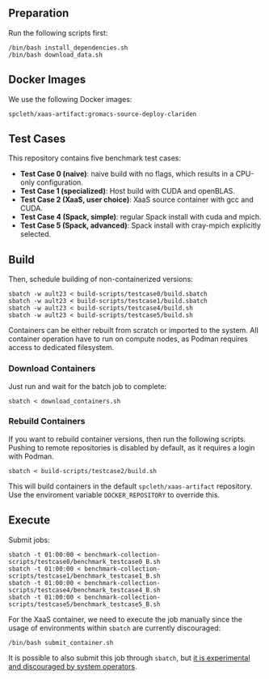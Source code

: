 ## Preparation

Run the following scripts first:

```
/bin/bash install_dependencies.sh
/bin/bash download_data.sh
```

## Docker Images

We use the following Docker images:

```
spcleth/xaas-artifact:gromacs-source-deploy-clariden
```

## Test Cases

This repository contains five benchmark test cases:

- **Test Case 0 (naive)**: naive build with no flags, which results in a CPU-only configuration.
- **Test Case 1 (specialized)**: Host build with CUDA and openBLAS.
- **Test Case 2 (XaaS, user choice)**: XaaS source container with gcc and CUDA.
- **Test Case 4 (Spack, simple)**: regular Spack install with cuda and mpich.
- **Test Case 5 (Spack, advanced)**: Spack install with cray-mpich explicitly selected.

## Build

Then, schedule building of non-containerized versions:

```
sbatch -w ault23 < build-scripts/testcase0/build.sbatch
sbatch -w ault23 < build-scripts/testcase1/build.sbatch
sbatch -w ault23 < build-scripts/testcase4/build.sh
sbatch -w ault23 < build-scripts/testcase5/build.sh
```

Containers can be either rebuilt from scratch or imported to the system. All container operation have to run on compute nodes, as Podman requires access to dedicated filesystem.

### Download Containers

Just run and wait for the batch job to complete:

```
sbatch < download_containers.sh
```

### Rebuild Containers

If you want to rebuild container versions, then run the following scripts. Pushing to remote repositories is disabled by default, as it requires a login with Podman.

```
sbatch < build-scripts/testcase2/build.sh
```

This will build containers in the default `spcleth/xaas-artifact` repository. Use the enviroment variable `DOCKER_REPOSITORY` to override this.

## Execute

Submit jobs:

```
sbatch -t 01:00:00 < benchmark-collection-scripts/testcase0/benchmark_testcase0_B.sh
sbatch -t 01:00:00 < benchmark-collection-scripts/testcase1/benchmark_testcase1_B.sh
sbatch -t 01:00:00 < benchmark-collection-scripts/testcase4/benchmark_testcase4_B.sh
sbatch -t 01:00:00 < benchmark-collection-scripts/testcase5/benchmark_testcase5_B.sh
```

For the XaaS container, we need to execute the job manually since the usage of environments within `sbatch` are currently discouraged:

```
/bin/bash submit_container.sh
```

It is possible to also submit this job through `sbatch`, but [it is experimental and discouraged by system operators](https://docs.cscs.ch/software/container-engine/run/#running-containerized-environments).

